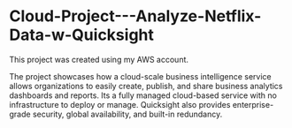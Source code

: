 # Cloud-Project---Analyze-Netflix-Data-w-Quicksight

This project was created using my AWS account.

The project showcases how a cloud-scale business intelligence service allows organizations to easily create, publish, and share business analytics dashboards and reports.
Its a fully managed cloud-based service with no infrastructure to deploy or manage.
Quicksight also provides enterprise-grade security, global availability, and built-in redundancy.
